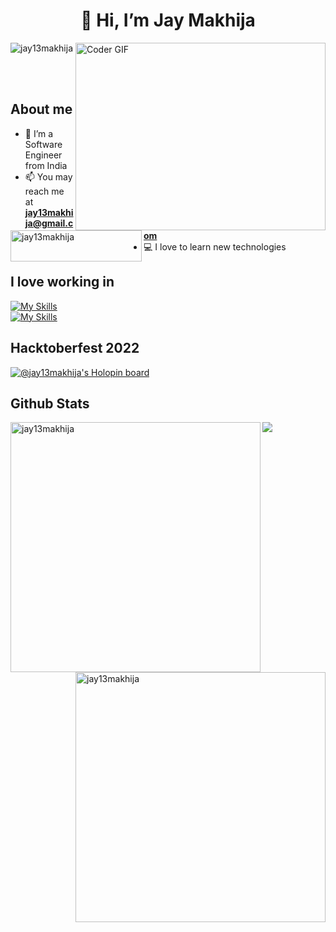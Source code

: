 <h1 align="center"> 👋 Hi, I’m Jay Makhija </h1>
<img align="right" alt="Coder GIF" height=300 width=400 src="https://cdn.dribbble.com/users/1187836/screenshots/6539429/programer.gif" />
<p align="left"> <img src="https://komarev.com/ghpvc/?username=jay13makhija&label=Profile%20views&color=0e75b6&style=flat" alt="jay13makhija" /> </p>
<a href="https://www.buymeacoffee.com/jay13makhija"> 
  <img align="left" src="https://cdn.buymeacoffee.com/buttons/v2/default-yellow.png" height="50" width="210" alt="jay13makhija" />
</a>
<br>
<br>

## About me
- 👀 I’m a Software Engineer from India
- 📫 You may reach me at **jay13makhija@gmail.com**
- 💻 I love to learn new technologies

## I love working in
[![My Skills](https://skills.thijs.gg/icons?i=cs,ts,angular,react,html,css,js)](https://skills.thijs.gg)   
[![My Skills](https://skills.thijs.gg/icons?i=nodejs,docker,git,mongodb,mysql,c,cpp)](https://skills.thijs.gg)

## **Hacktoberfest 2022**

[![@jay13makhija's Holopin board](https://holopin.me/jay13makhija)](https://holopin.io/@jay13makhija)

## Github Stats
<div>
<img align="left" src="https://github-readme-streak-stats.herokuapp.com/?user=jay13makhija&" width="400" alt="jay13makhija"/>
<img align="right" src="https://github-readme-stats.vercel.app/api?username=jay13makhija&show_icons=true&locale=en" width="400" alt="jay13makhija" />
</div>
<div>
<img align="center" src="https://github-readme-activity-graph.cyclic.app/graph?username=jay13makhija&theme=github-compact"/>
</div>
